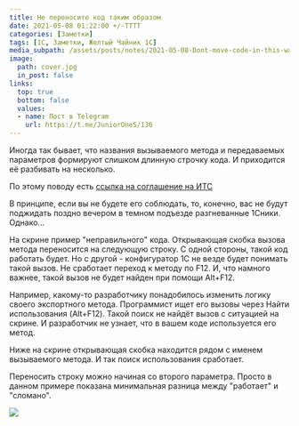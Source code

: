 ```yaml
---
title: Не переносите код таким образом
date: 2021-05-08 01:22:00 +/-TTTT
categories: [Заметки]
tags: [1С, Заметки, Желтый Чайник 1С]
media_subpath: /assets/posts/notes/2021-05-08-Dont-move-code-in-this-way-ones/
image:
  path: cover.jpg
  in_post: false
links:
  top: true
  bottom: false
  values:
  - name: Пост в Telegram
    url: https://t.me/JuniorOneS/136
---
```


Иногда так бывает, что названия вызываемого метода и передаваемых параметров формируют слишком длинную строчку кода. И приходится её разбивать на несколько. 

По этому поводу есть [ссылка на соглашение на ИТС](https://its.1c.ru/db/v8std/content/444/hdoc)

В принципе, если вы не будете его соблюдать, то, конечно, вас не будут поджидать поздно вечером в темном подъезде разгневанные 1Сники. Однако...

На скрине пример "неправильного" кода. Открывающая скобка вызова метода переносится на следующую строку. 
С одной стороны, такой код работать будет. Но с другой -  конфигуратор 1С не везде будет понимать такой вызов. 
Не сработает переход к методу по F12. И, что намного важнее, такой вызов не будет найден при помощи Alt+F12.

Например, какому-то разработчику понадобилось изменить логику своего экспортного метода. Программист ищет его вызовы через Найти использования (Alt+F12). Такой поиск не найдёт вызов с ситуацией на скрине. И разработчик не узнает, что в вашем коде используется его метод. 

Ниже на скрине открывающая скобка находится рядом с именем вызываемого метода. И так поиск использования сработает. 

Переносить строку можно начиная со второго параметра. Просто в данном примере показана минимальная разница между "работает" и "сломано". 

![](cover.jpg)